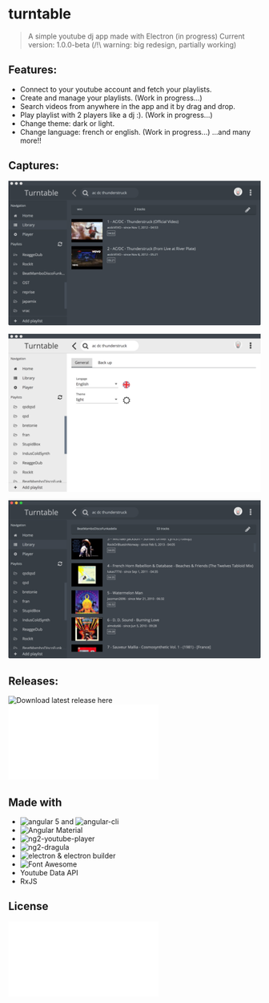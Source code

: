 # turntable

> A simple youtube dj app made with Electron (in progress)
> Current version: 1.0.0-beta
(/!\ warning: big redesign, partially working)

## Features:
- Connect to your youtube account and fetch your playlists.
- Create and manage your playlists.  (Work in progress...)
- Search videos from anywhere in the app and it by drag and drop.
- Play playlist with 2 players like a dj :). (Work in progress...)
- Change theme: dark or light.
- Change language: french or english. (Work in progress...)
...and many more!!

## Captures:
![Capture 1](/captures/v1/cap1.png)

![Capture 2](/captures/v1/cap2.png)

![Capture 3](/captures/v1/cap3.png)

## Releases:

![Download latest release here](https://github.com/radiium/turntable/releases/tag/v0.2.0-beta)
![Changelog](/CHANGELOG.md)

## Made with

- ![angular 5](https://angular.io/) and ![angular-cli](https://github.com/angular/angular-cli)
- ![Angular Material](https://material.angular.io/)
- ![ng2-youtube-player](https://github.com/orizens/ng2-youtube-player)
- ![ng2-dragula](https://github.com/valor-software/ng2-dragula)
- ![electron & electron builder](https://electron.atom.io/)
- ![Font Awesome](http://fontawesome.io/)
- Youtube Data API
- RxJS

## License

![MIT](LICENCE.md)

